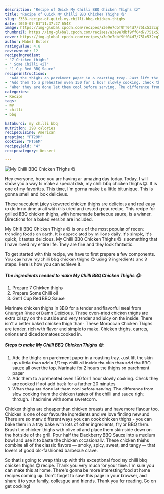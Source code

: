 ```yaml
---
description: "Recipe of Quick My Chilli BBQ Chicken Thighs 😋"
title: "Recipe of Quick My Chilli BBQ Chicken Thighs 😋"
slug: 3358-recipe-of-quick-my-chilli-bbq-chicken-thighs
date: 2020-07-01T11:37:27.654Z
image: https://img-global.cpcdn.com/recipes/a3e9e7dbf9ff04d7/751x532cq70/my-chilli-bbq-chicken-thighs-😋-recipe-main-photo.jpg
thumbnail: https://img-global.cpcdn.com/recipes/a3e9e7dbf9ff04d7/751x532cq70/my-chilli-bbq-chicken-thighs-😋-recipe-main-photo.jpg
cover: https://img-global.cpcdn.com/recipes/a3e9e7dbf9ff04d7/751x532cq70/my-chilli-bbq-chicken-thighs-😋-recipe-main-photo.jpg
author: Mabel Butler
ratingvalue: 4.8
reviewcount: 12
recipeingredient:
- "7 Chicken thighs"
- " Some Chilli oil"
- "1 Cup Red BBQ Sauce"
recipeinstructions:
- "Add the thighs on parchment paper in a roasting tray. Just lift the skin up a little then add a 1/2 tsp chilli oil inside the skin then add the BBQ sauce all over the top. Marinate for 2 hours the thighs on parchment paper"
- "Add them to a preheated oven 150 for 1 hour slowly cooking. Check they are cooked if not add back for a further 20 minutes"
- "When they are done let them cool before serving. The difference from slow cooking them the chicken tastes of the chilli and sauce right through. I had mine with some sweetcorn."
categories:
- Recipe
tags:
- my
- chilli
- bbq

katakunci: my chilli bbq 
nutrition: 298 calories
recipecuisine: American
preptime: "PT29M"
cooktime: "PT56M"
recipeyield: "4"
recipecategory: Dessert

---
```



![My Chilli BBQ Chicken Thighs 😋](https://img-global.cpcdn.com/recipes/a3e9e7dbf9ff04d7/751x532cq70/my-chilli-bbq-chicken-thighs-😋-recipe-main-photo.jpg)

Hey everyone, hope you are having an amazing day today. Today, I will show you a way to make a special dish, my chilli bbq chicken thighs 😋. It is one of my favorites. This time, I'm gonna make it a little bit unique. This is gonna smell and look delicious.

These succulent juicy skewered chicken thighs are delicious and real easy to do in no time at all with this tried and tested great recipe. This recipe for grilled BBQ chicken thighs, with homemade barbecue sauce, is a winner. Directions for a baked version are included.

My Chilli BBQ Chicken Thighs 😋 is one of the most popular of recent trending foods on earth. It is appreciated by millions daily. It's simple, it's quick, it tastes delicious. My Chilli BBQ Chicken Thighs 😋 is something that I have loved my entire life. They are fine and they look fantastic.


To get started with this recipe, we have to first prepare a few components. You can have my chilli bbq chicken thighs 😋 using 3 ingredients and 3 steps. Here is how you can achieve it.

<!--inarticleads1-->

##### The ingredients needed to make My Chilli BBQ Chicken Thighs 😋:

1. Prepare 7 Chicken thighs
1. Prepare  Some Chilli oil
1. Get 1 Cup Red BBQ Sauce


Marinate chicken thighs in BBQ for a tender and flavorful meal from Chungah Rhee of Damn Delicious. These oven-fried chicken thighs are extra crispy on the outside and very tender and juicy on the inside. There isn&#39;t a better baked chicken thigh than · These Moroccan Chicken Thighs are tender, rich with flavor and simple to make. Chicken thighs, carrots, onions and diced tomatoes cooked in. 

<!--inarticleads2-->

##### Steps to make My Chilli BBQ Chicken Thighs 😋:

1. Add the thighs on parchment paper in a roasting tray. Just lift the skin up a little then add a 1/2 tsp chilli oil inside the skin then add the BBQ sauce all over the top. Marinate for 2 hours the thighs on parchment paper
1. Add them to a preheated oven 150 for 1 hour slowly cooking. Check they are cooked if not add back for a further 20 minutes
1. When they are done let them cool before serving. The difference from slow cooking them the chicken tastes of the chilli and sauce right through. I had mine with some sweetcorn.


Chicken thighs are cheaper than chicken breasts and have more flavour too. Chicken is one of our favourite ingredients and we love finding new and There are so many different ways you can cook chicken thighs - you can bake them in a tray bake with lots of other ingredients, fry or BBQ them. Brush the chicken thighs with olive oil and place them skin-side down on the hot side of the grill. Pour half the Blackberry BBQ Sauce into a medium bowl and use it to baste the chicken occasionally. These chicken thighs combine all of the classic flavors — smoky, spicy, sweet, and tangy — that lovers of good old-fashioned barbecue crave. 

So that is going to wrap this up with this exceptional food my chilli bbq chicken thighs 😋 recipe. Thank you very much for your time. I'm sure you can make this at home. There's gonna be more interesting food at home recipes coming up. Don't forget to save this page in your browser, and share it to your family, colleague and friends. Thank you for reading. Go on get cooking!
